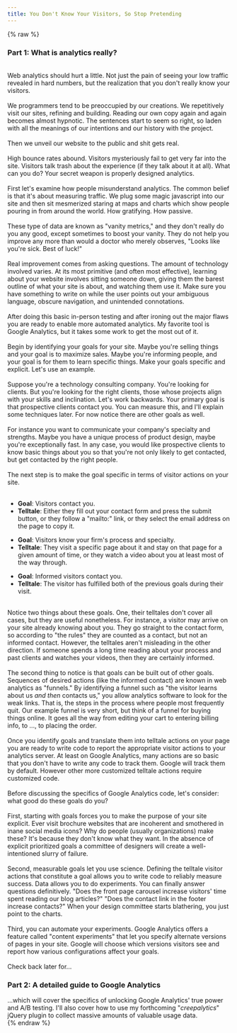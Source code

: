 ```yaml
---
title: You Don't Know Your Visitors, So Stop Pretending
---
```


{% raw %}
<div class="css-full-post-content js-full-post-content">
<h3>Part 1: What is analytics really?</h3><br />Web analytics should hurt a little. Not just the pain of seeing your low traffic revealed in hard numbers, but the realization that you don't really know your visitors.<br /><br />We programmers tend to be preoccupied by our creations. We repetitively visit our sites, refining and building. Reading our own copy again and again becomes almost hypnotic. The sentences start to seem so right, so laden with all the meanings of our intentions and our history with the project.<br /><br />Then we unveil our website to the public and shit gets real.<br /><br />High bounce rates abound. Visitors mysteriously fail to get very far into the site. Visitors talk trash about the experience (if they talk about it at all). What can you do? Your secret weapon is properly designed analytics.<br /><br />First let's examine how people misunderstand analytics. The common belief is that it's about measuring traffic. We plug some magic javascript into our site and then sit mesmerized staring at maps and charts which show people pouring in from around the world. How gratifying. How passive.<br /><br />These type of data are known as "vanity metrics," and they don't really do you any good, except sometimes to boost your vanity. They do not help you improve any more than would a doctor who merely observes, "Looks like you're sick. Best of luck!"<br /><br />Real improvement comes from asking questions. The amount of technology involved varies. At its most primitive (and often most effective), learning about your website involves sitting someone down, giving them the barest outline of what your site is about, and watching them use it. Make sure you have something to write on while the user points out your ambiguous language, obscure navigation, and unintended connotations.<br /><br />After doing this basic in-person testing and after ironing out the major flaws you are ready to enable more automated analytics. My favorite tool is Google Analytics, but it takes some work to get the most out of it.<br /><br />Begin by identifying your goals for your site. Maybe you're selling things and your goal is to maximize sales. Maybe you're informing people, and your goal is for them to learn specific things. Make your goals specific and explicit. Let's use an example.<br /><br />Suppose you're a technology consulting company. You're looking for clients. But you're looking for the right clients, those whose projects align with your skills and inclination. Let's work backwards. Your primary goal is that prospective clients contact you. You can measure this, and I'll explain some techniques later. For now notice there are other goals as well.<br /><br />For instance you want to communicate your company's specialty and strengths. Maybe you have a unique process of product design, maybe you're exceptionally fast. In any case, you would like prospective clients to know basic things about you so that you're not only likely to get contacted, but get contacted by the right people.<br /><br />The next step is to make the goal specific in terms of visitor actions on your site.<br /><br /><ul><li><b>Goal</b>: Visitors contact you.</li><li><b>Telltale</b>: Either they fill out your contact form and press the submit button, or they follow a "mailto:" link, or they select the email address on the page to copy it.</li></ul><ul><li><b>Goal</b>: Visitors know your firm's process and specialty.</li><li><b>Telltale</b>: They visit a specific page about it and stay on that page for a given amount of time, or they watch a video about you at least most of the way through.</li></ul><ul><li><b>Goal</b>: Informed visitors contact you.</li><li><b>Telltale</b>: The visitor has fulfilled both of the previous goals during their visit.</li></ul><br />Notice two things about these goals. One, their telltales don't cover all cases, but they are useful nonetheless. For instance, a visitor may arrive on your site already knowing about you. They go straight to the contact form, so according to "the rules" they are counted as a contact, but not an informed contact. However, the telltales aren't misleading in the other direction. If someone spends a long time reading about your process and past clients and watches your videos, then they are certainly informed.<br /><br />The second thing to notice is that goals can be built out of other goals. Sequences of desired actions (like the informed contact) are known in web analytics as "funnels." By identifying a funnel such as "the visitor learns about us <i>and then</i> contacts us," you allow analytics software to look for the weak links. That is, the steps in the process where people most frequently quit. Our example funnel is very short, but think of a funnel for buying things online. It goes all the way from editing your cart to entering billing info, to ..., to placing the order.<br /><br />Once you identify goals and translate them into telltale actions on your page you are ready to write code to report the appropriate visitor actions to your analytics server. At least on Google Analytics, many actions are so basic that you don't have to write any code to track them. Google will track them by default. However other more customized telltale actions require customized code.<br /><br />Before discussing the specifics of Google Analytics code, let's consider: what good do these goals do you?<br /><br />First, starting with goals forces you to make the purpose of your site explicit. Ever visit brochure websites that are incoherent and smothered in inane social media icons? Why do people (usually organizations) make these? It's because they don't know what they want. In the absence of explicit prioritized goals a committee of designers will create a well-intentioned slurry of failure.<br /><br />Second, measurable goals let you use science. Defining the telltale visitor actions that constitute a goal allows you to write code to reliably measure success. Data allows you to do experiments. You can finally answer questions definitively. "Does the front page carousel increase visitors' time spent reading our blog articles?" "Does the contact link in the footer increase contacts?" When your design committee starts blathering, you just point to the charts.<br /><br />Third, you can automate your experiments. Google Analytics offers a feature called "content experiments" that let you specify alternate versions of pages in your site. Google will choose which versions visitors see and report how various configurations affect your goals.<br /><br />Check back later for...<br /><h3>Part 2: A detailed guide to Google Analytics</h3>...which will cover the specifics of unlocking Google Analytics' true power and A/B testing. I'll also cover how to use my forthcoming "<i>creepalytics</i>" jQuery plugin to collect massive amounts of valuable usage data.
</div>
{% endraw %}
